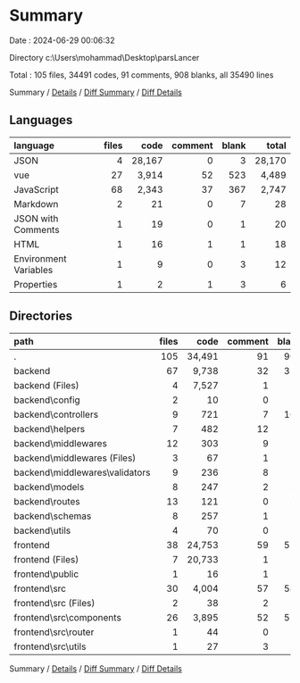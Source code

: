# Summary

Date : 2024-06-29 00:06:32

Directory c:\\Users\\mohammad\\Desktop\\parsLancer

Total : 105 files,  34491 codes, 91 comments, 908 blanks, all 35490 lines

Summary / [Details](details.md) / [Diff Summary](diff.md) / [Diff Details](diff-details.md)

## Languages
| language | files | code | comment | blank | total |
| :--- | ---: | ---: | ---: | ---: | ---: |
| JSON | 4 | 28,167 | 0 | 3 | 28,170 |
| vue | 27 | 3,914 | 52 | 523 | 4,489 |
| JavaScript | 68 | 2,343 | 37 | 367 | 2,747 |
| Markdown | 2 | 21 | 0 | 7 | 28 |
| JSON with Comments | 1 | 19 | 0 | 1 | 20 |
| HTML | 1 | 16 | 1 | 1 | 18 |
| Environment Variables | 1 | 9 | 0 | 3 | 12 |
| Properties | 1 | 2 | 1 | 3 | 6 |

## Directories
| path | files | code | comment | blank | total |
| :--- | ---: | ---: | ---: | ---: | ---: |
| . | 105 | 34,491 | 91 | 908 | 35,490 |
| backend | 67 | 9,738 | 32 | 351 | 10,121 |
| backend (Files) | 4 | 7,527 | 1 | 11 | 7,539 |
| backend\\config | 2 | 10 | 0 | 3 | 13 |
| backend\\controllers | 9 | 721 | 7 | 106 | 834 |
| backend\\helpers | 7 | 482 | 12 | 71 | 565 |
| backend\\middlewares | 12 | 303 | 9 | 56 | 368 |
| backend\\middlewares (Files) | 3 | 67 | 1 | 6 | 74 |
| backend\\middlewares\\validators | 9 | 236 | 8 | 50 | 294 |
| backend\\models | 8 | 247 | 2 | 35 | 284 |
| backend\\routes | 13 | 121 | 0 | 34 | 155 |
| backend\\schemas | 8 | 257 | 1 | 22 | 280 |
| backend\\utils | 4 | 70 | 0 | 13 | 83 |
| frontend | 38 | 24,753 | 59 | 557 | 25,369 |
| frontend (Files) | 7 | 20,733 | 1 | 14 | 20,748 |
| frontend\\public | 1 | 16 | 1 | 1 | 18 |
| frontend\\src | 30 | 4,004 | 57 | 542 | 4,603 |
| frontend\\src (Files) | 2 | 38 | 2 | 12 | 52 |
| frontend\\src\\components | 26 | 3,895 | 52 | 520 | 4,467 |
| frontend\\src\\router | 1 | 44 | 0 | 4 | 48 |
| frontend\\src\\utils | 1 | 27 | 3 | 6 | 36 |

Summary / [Details](details.md) / [Diff Summary](diff.md) / [Diff Details](diff-details.md)